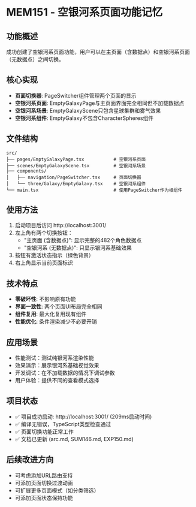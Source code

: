 # MEM151 - 空银河系页面功能记忆

## 功能概述
成功创建了空银河系页面功能，用户可以在主页面（含数据点）和空银河系页面（无数据点）之间切换。

## 核心实现
- **页面切换器**: PageSwitcher组件管理两个页面的显示
- **空银河系页面**: EmptyGalaxyPage与主页面界面完全相同但不加载数据点
- **空银河系场景**: EmptyGalaxyScene只包含星球集群和雾气效果
- **空银河系组件**: EmptyGalaxy不包含CharacterSpheres组件

## 文件结构
```
src/
├── pages/EmptyGalaxyPage.tsx           # 空银河系页面
├── scenes/EmptyGalaxyScene.tsx         # 空银河系场景
├── components/
│   ├── navigation/PageSwitcher.tsx     # 页面切换器
│   └── three/Galaxy/EmptyGalaxy.tsx    # 空银河系组件
└── main.tsx                            # 使用PageSwitcher作为根组件
```

## 使用方法
1. 启动项目后访问 http://localhost:3001/
2. 左上角有两个切换按钮：
   - "主页面 (含数据点)": 显示完整的482个角色数据点
   - "空银河系 (无数据点)": 只显示银河系基础效果
3. 按钮有激活状态指示（绿色背景）
4. 右上角显示当前页面标识

## 技术特点
- **零破坏性**: 不影响原有功能
- **界面一致性**: 两个页面UI布局完全相同
- **组件复用**: 最大化复用现有组件
- **性能优化**: 条件渲染减少不必要开销

## 应用场景
- 性能测试：测试纯银河系渲染性能
- 效果演示：展示银河系基础视觉效果
- 开发调试：在不加载数据的情况下调试参数
- 用户体验：提供不同的查看模式选择

## 项目状态
- ✅ 项目成功启动: http://localhost:3001/ (209ms启动时间)
- ✅ 编译无错误，TypeScript类型检查通过
- ✅ 页面切换功能正常工作
- ✅ 文档已更新 (arc.md, SUM146.md, EXP150.md)

## 后续改进方向
- 可考虑添加URL路由支持
- 可添加页面切换过渡动画
- 可扩展更多页面模式（如分类筛选）
- 可添加页面状态保持功能
